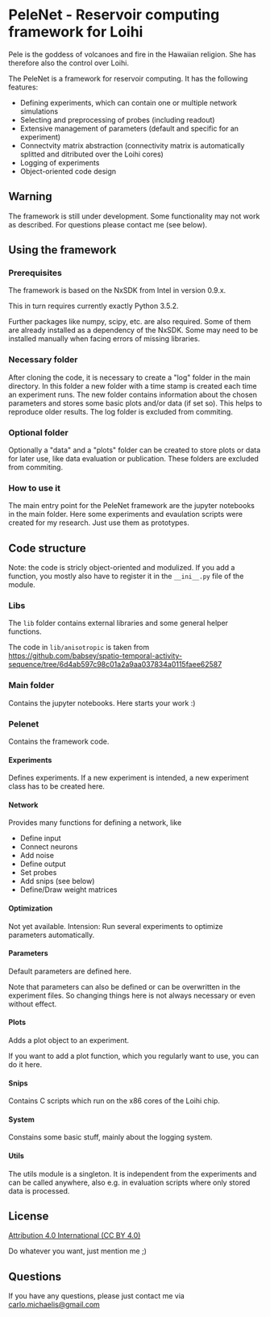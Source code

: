 # PeleNet - Reservoir computing framework for Loihi

Pele is the goddess of volcanoes and fire in the Hawaiian religion. She has therefore also the control over Loihi.

The PeleNet is a framework for reservoir computing. It has the following features:

* Defining experiments, which can contain one or multiple network simulations
* Selecting and preprocessing of probes (including readout)
* Extensive management of parameters (default and specific for an experiment)
* Connectvity matrix abstraction (connectivity matrix is automatically splitted and ditributed over the Loihi cores)
* Logging of experiments
* Object-oriented code design

## Warning

The framework is still under development. Some functionality may not work as described. For questions please contact me (see below).

## Using the framework

### Prerequisites

The framework is based on the NxSDK from Intel in version 0.9.x.

This in turn requires currently exactly Python 3.5.2.

Further packages like numpy, scipy, etc. are also required. Some of them are already installed as a dependency of the NxSDK. Some may need to be installed manually when facing errors of missing libraries.

### Necessary folder

After cloning the code, it is necessary to create a "log" folder in the main directory. In this folder a new folder with a time stamp is created each time an experiment runs. The new folder contains information about the chosen parameters and stores some basic plots and/or data (if set so). This helps to reproduce older results. The log folder is excluded from commiting.

### Optional folder

Optionally a "data" and a "plots" folder can be created to store plots or data for later use, like data evaluation or publication. These folders are excluded from commiting.

### How to use it

The main entry point for the PeleNet framework are the jupyter notebooks in the main folder. Here some experiments and evaulation scripts were created for my research. Just use them as prototypes.

## Code structure

Note: the code is stricly object-oriented and modulized. If you add a function, you mostly also have to register it in the ``__ini__.py`` file of the module.

### Libs

The ``lib`` folder contains external libraries and some general helper functions.

The code in ``lib/anisotropic`` is taken from https://github.com/babsey/spatio-temporal-activity-sequence/tree/6d4ab597c98c01a2a9aa037834a0115faee62587

### Main folder

Contains the jupyter notebooks. Here starts your work :)

### Pelenet

Contains the framework code.

#### Experiments

Defines experiments. If a new experiment is intended, a new experiment class has to be created here.

#### Network

Provides many functions for defining a network, like

* Define input
* Connect neurons
* Add noise
* Define output
* Set probes
* Add snips (see below)
* Define/Draw weight matrices

#### Optimization

Not yet available. Intension: Run several experiments to optimize parameters automatically.

#### Parameters

Default parameters are defined here.

Note that parameters can also be defined or can be overwritten in the experiment files. So changing things here is not always necessary or even without effect.

#### Plots

Adds a plot object to an experiment.

If you want to add a plot function, which you regularly want to use, you can do it here.

#### Snips

Contains C scripts which run on the x86 cores of the Loihi chip.

#### System

Constains some basic stuff, mainly about the logging system.

#### Utils

The utils module is a singleton. It is independent from the experiments and can be called anywhere, also e.g. in evaluation scripts where only stored data is processed.

## License

[Attribution 4.0 International (CC BY 4.0)](https://creativecommons.org/licenses/by/4.0/)

Do whatever you want, just mention me ;)

## Questions

If you have any questions, please just contact me via carlo.michaelis@gmail.com
